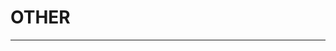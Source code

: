 # OTHER

<!--
Anything else not already covered by other categories.

Please set the title of your issue to "[OTHER]", followed by a summary of your issue..."

Note that anything between <!- - and - -> won't be shown when your issue is created.
-->

___

<!--
Please explain your inquiry.
-->
